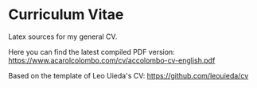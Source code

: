 # Curriculum Vitae

Latex sources for my general CV.

Here you can find the latest compiled PDF version: https://www.acarolcolombo.com/cv/accolombo-cv-english.pdf

Based on the template of Leo Uieda's CV: https://github.com/leouieda/cv